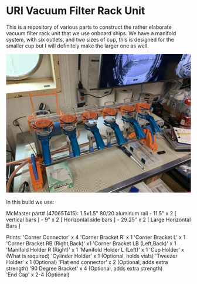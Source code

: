 # URI Vacuum Filter Rack Unit

This is a repository of various parts to construct the rather elaborate vacuum filter rack unit that we use onboard ships. We have a manifold system, with six outlets, and two sizes of cup, this is designed for the smaller cup but I will definitely make the larger one as well.

![Image of the URI Vacuum Fitler Rack on ship.](https://github.com/marecotec/URI-Vacuum-Filter-Rack-Unit/blob/main/Image.jpeg)

In this build we use:

McMaster part# (47065T415): 1.5x1.5" 80/20 aluminum rail
	- 11.5" x 2 [ vertical bars ] 
	- 9" x 2 [ Horizontal side bars ] 
	- 29.25" x 2 [ Large Horizontal Bars ]

Prints:
'Corner Connector' x 4
'Corner Bracket R' x 1
'Corner Bracket L' x 1
'Corner Bracket RB (Right,Back)' x1 
'Corner Bracket LB (Left,Back)' x 1
'Manifold Holder R (Right)' x 1
'Manifold Holder L (Left)' x 1
'Cup Holder' x (What is required)
'Cylinder Holder' x 1 (Optional, holds vials)
'Tweezer Holder' x 1 (Optional)
'Flat end connector' x 2 (Optional, adds extra strength)
'90 Degree Bracket' x 4 (Optional, adds extra strength)  
'End Cap' x 2-4 (Optional)
